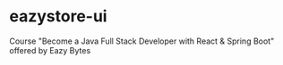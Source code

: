 # eazystore-ui
Course "Become a Java Full Stack Developer with React &amp; Spring Boot" offered by Eazy Bytes
